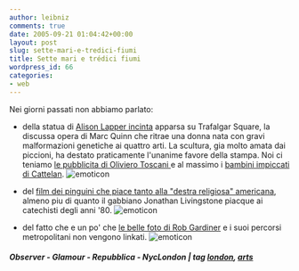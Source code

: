 ```yaml
---
author: leibniz
comments: true
date: 2005-09-21 01:04:42+00:00
layout: post
slug: sette-mari-e-tredici-fiumi
title: Sette mari e trédici fiumi
wordpress_id: 66
categories:
- web
---
```


Nei giorni passati non abbiamo parlato:  
  
- della statua di [Alison Lapper incinta](http://observer.guardian.co.uk/review/story/0,6903,1572401,00.html) apparsa su Trafalgar Square, la discussa opera di Marc Quinn che ritrae una donna nata con gravi malformazioni genetiche ai quattro arti. La scultura, gia molto amata dai piccioni, ha destato praticamente l'unanime favore della stampa. Noi ci teniamo [le pubblicita di Oliviero Toscani ](http://www.glamouronline.it/cont/030mon/031tre/311tre/0509/1301/default.asp)e al massimo i [bambini impiccati di Cattelan](http://www.repubblica.it/2004/e/sezioni/spettacoli_e_cultura/forcamil/forcamil/forcamil.html). ![emoticon](http://www.leibniz-blogs.it/wp-content/plugins/Wysi-Wordpress/plugins/emotions/images/huh.gif)  
  
- del [film dei pinguini che piace tanto alla "destra religiosa" americana](http://observer.guardian.co.uk/uk_news/story/0,6903,1572642,00.html), almeno piu di quanto il gabbiano Jonathan Livingstone piacque ai catechisti degli anni '80. ![emoticon](http://www.leibniz-blogs.it/wp-content/plugins/Wysi-Wordpress/plugins/emotions/images/innocent.gif)  
  
- del fatto che e un po' che [le belle foto di Rob Gardiner](http://www.nyclondon.com/blog/archives/2005/09/15/walking_the_circle_line_st_jamess_park_to_high_street_kensington.blog) e i suoi percorsi metropolitani non vengono linkati. ![emoticon](http://www.leibniz-blogs.it/wp-content/plugins/Wysi-Wordpress/plugins/emotions/images/sleep.gif)  
  


##### Observer - Glamour - Repubblica - NycLondon |  tag [london](http://www.technorati.com/tags/london), [arts](http://www.technorati.com/tags/arts)
